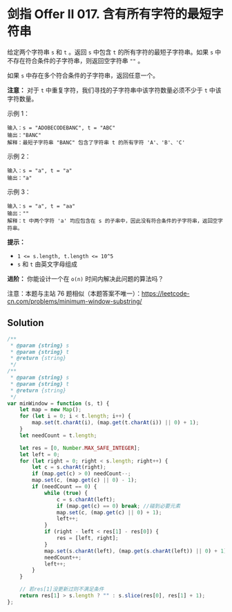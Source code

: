 # 剑指 Offer II 017. 含有所有字符的最短字符串

给定两个字符串 `s` 和 `t` 。返回 `s` 中包含 `t` 的所有字符的最短子字符串。如果 `s` 中不存在符合条件的子字符串，则返回空字符串 `""` 。

如果 `s` 中存在多个符合条件的子字符串，返回任意一个。

**注意：** 对于 `t` 中重复字符，我们寻找的子字符串中该字符数量必须不少于 `t` 中该字符数量。

示例 1：

```
输入：s = "ADOBECODEBANC", t = "ABC"
输出："BANC"
解释：最短子字符串 "BANC" 包含了字符串 t 的所有字符 'A'、'B'、'C'
```

示例 2：

```
输入：s = "a", t = "a"
输出："a"
```

示例 3：

```
输入：s = "a", t = "aa"
输出：""
解释：t 中两个字符 'a' 均应包含在 s 的子串中，因此没有符合条件的子字符串，返回空字符串。
```

**提示：**

-   `1 <= s.length, t.length <= 10^5`
-   `s` 和 `t` 由英文字母组成

**进阶：** 你能设计一个在 `o(n)` 时间内解决此问题的算法吗？

注意：本题与主站 76 题相似（本题答案不唯一）：https://leetcode-cn.com/problems/minimum-window-substring/

## Solution

```javascript
/**
 * @param {string} s
 * @param {string} t
 * @return {string}
 */
/**
 * @param {string} s
 * @param {string} t
 * @return {string}
 */
var minWindow = function (s, t) {
    let map = new Map();
    for (let i = 0; i < t.length; i++) {
        map.set(t.charAt(i), (map.get(t.charAt(i)) || 0) + 1);
    }
    let needCount = t.length;

    let res = [0, Number.MAX_SAFE_INTEGER];
    let left = 0;
    for (let right = 0; right < s.length; right++) {
        let c = s.charAt(right);
        if (map.get(c) > 0) needCount--;
        map.set(c, (map.get(c) || 0) - 1);
        if (needCount == 0) {
            while (true) {
                c = s.charAt(left);
                if (map.get(c) == 0) break; //碰到必要元素
                map.set(c, (map.get(c) || 0) + 1);
                left++;
            }
            if (right - left < res[1] - res[0]) {
                res = [left, right];
            }
            map.set(s.charAt(left), (map.get(s.charAt(left)) || 0) + 1);
            needCount++;
            left++;
        }
    }

    // 若res[1]没更新过则不满足条件
    return res[1] > s.length ? "" : s.slice(res[0], res[1] + 1);
};
```
